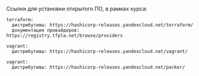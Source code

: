 Ссылки для установки открытого ПО, в рамках курса:
```
terraform:
  дистрибутивы: https://hashicorp-releases.yandexcloud.net/terraform/
  документация провайдеров: https://registry.tfpla.net/browse/providers
```
```
vagrant:
  дистрибутивы: https://hashicorp-releases.yandexcloud.net/vagrant/
```
```
vagrant:
  дистрибутивы: https://hashicorp-releases.yandexcloud.net/packer/
```
